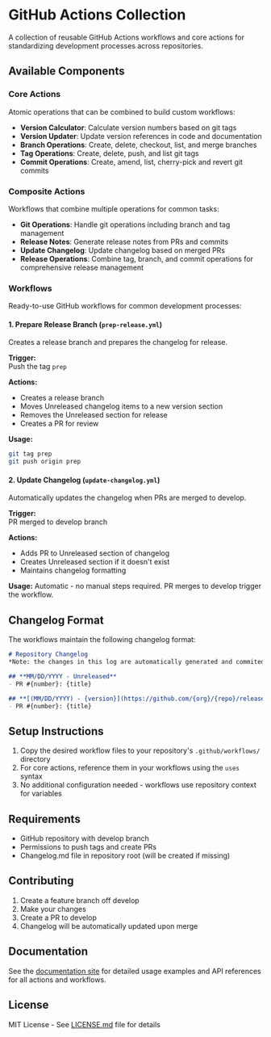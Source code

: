 # GitHub Actions Collection

A collection of reusable GitHub Actions workflows and core actions for standardizing development processes across repositories.

## Available Components

### Core Actions

Atomic operations that can be combined to build custom workflows:

- **Version Calculator**: Calculate version numbers based on git tags
- **Version Updater**: Update version references in code and documentation
- **Branch Operations**: Create, delete, checkout, list, and merge branches
- **Tag Operations**: Create, delete, push, and list git tags
- **Commit Operations**: Create, amend, list, cherry-pick and revert git commits

### Composite Actions

Workflows that combine multiple operations for common tasks:

- **Git Operations**: Handle git operations including branch and tag management
- **Release Notes**: Generate release notes from PRs and commits
- **Update Changelog**: Update changelog based on merged PRs
- **Release Operations**: Combine tag, branch, and commit operations for comprehensive release management

### Workflows

Ready-to-use GitHub workflows for common development processes:

#### 1. Prepare Release Branch (`prep-release.yml`)

Creates a release branch and prepares the changelog for release.

**Trigger:**  
Push the tag `prep`

**Actions:**

- Creates a release branch
- Moves Unreleased changelog items to a new version section
- Removes the Unreleased section for release
- Creates a PR for review

**Usage:**

```bash
git tag prep
git push origin prep
```

#### 2. Update Changelog (`update-changelog.yml`)

Automatically updates the changelog when PRs are merged to develop.

**Trigger:**  
PR merged to develop branch

**Actions:**

- Adds PR to Unreleased section of changelog
- Creates Unreleased section if it doesn't exist
- Maintains changelog formatting

**Usage:**
Automatic - no manual steps required. PR merges to develop trigger the workflow.

## Changelog Format

The workflows maintain the following changelog format:

```markdown
# Repository Changelog
*Note: the changes in this log are automatically generated and commited via github actions, modify only if you know what you are doing!*

## **MM/DD/YYYY - Unreleased**
- PR #{number}: {title}

## **[(MM/DD/YYYY) - {version}](https://github.com/{org}/{repo}/releases/tag/{version})**
- PR #{number}: {title}
```

## Setup Instructions

1. Copy the desired workflow files to your repository's `.github/workflows/` directory
2. For core actions, reference them in your workflows using the `uses` syntax
3. No additional configuration needed - workflows use repository context for variables

## Requirements

- GitHub repository with develop branch
- Permissions to push tags and create PRs
- Changelog.md file in repository root (will be created if missing)

## Contributing

1. Create a feature branch off develop
2. Make your changes
3. Create a PR to develop
4. Changelog will be automatically updated upon merge

## Documentation

See the [documentation site](https://deepworks-net.github.io/github.toolkit/) for detailed usage examples and API references for all actions and workflows.

## License

MIT License - See [LICENSE.md](https://github.com/deepworks-net/github.actions/blob/main/LICENSE.md) file for details
